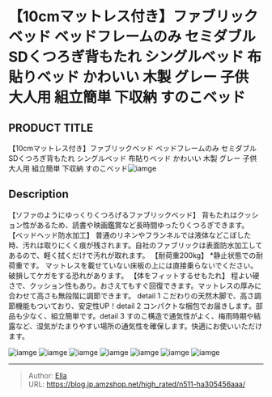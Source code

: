 # 【10cmマットレス付き】ファブリックベッド ベッドフレームのみ セミダブル SDくつろぎ背もたれ シングルベッド 布貼りベッド かわいい 木製 グレー 子供 大人用 組立簡単 下収納 すのこベッド


## PRODUCT TITLE 

【10cmマットレス付き】ファブリックベッド ベッドフレームのみ セミダブル SDくつろぎ背もたれ シングルベッド 布貼りベッド かわいい 木製 グレー 子供 大人用 組立簡単 下収納 すのこベッド![iamge](https://b2bfiles1.gigab2b.cn/image/wkseller/303/20230727_80252144552fa8f3e172bbacb54d71fc.jpg)

## Description

【ソファのようにゆっくりくつろげるファブリックベッド】 背もたれはクッション性があるため、読書や映画鑑賞など長時間ゆったりくつろぎできます。
【ベッドヘッド防水加工】 普通のリネンやフランネルでは液体などこぼした時、汚れは取りにくく痕が残されます。自社のファブリックは表面防水加工してあるので、軽く拭くだけで汚れが取れます。
【耐荷重200kg】 *静止状態での耐荷重です。 マットレスを載せていない床板の上には直接乗らないでください。破損してケガをする恐れがあります。
【体をフィットするせもたれ】 程よい硬さで、クッション性もあり。おさえてもすぐ回復できます。マットレスの厚みに合わせて高さも無段階に調節できます。
detail 1 こだわりの天然木脚で、高さ調節機能もついており、安定性UP！detail 2 コンパクトな梱包でお届きします。部品も少なく、組立簡単です。detail 3 すのこ構造で通気性がよく、梅雨時期や結露など、湿気がたまりやすい場所の通気性を確保します。快適にお使いいただけます。





![iamge](https://b2bfiles1.gigab2b.cn/image/wkseller/303/20230724_184a2ab142b7064b41081a38cb430101.jpg)
![iamge](https://b2bfiles1.gigab2b.cn/image/wkseller/303/197100床垫/米白/20201021_1a36ce81b2ff9ee357a5d03428474ce1.jpg)
![iamge](https://b2bfiles1.gigab2b.cn/image/wkseller/303/20230531_e07d3d12791355daeb6a4a3cd6d04d26.jpg)
![iamge](https://b2bfiles1.gigab2b.cn/image/wkseller/303/20230531_e30c75594283ce675d40c4b9ca1c576e.jpg)
![iamge](https://b2bfiles1.gigab2b.cn/image/wkseller/303/20230531_fe803db6ae99910a432c150bdf01da81.jpg)
![iamge](https://b2bfiles1.gigab2b.cn/image/wkseller/303/20230531_15a35b0e86e2b4257a3990fbcf3fb19f.jpg)
![iamge](https://b2bfiles1.gigab2b.cn/image/wkseller/303/20230531_7024b60f83252dc3c120723de8001238.jpg)


---

> Author: [Ella](https://blog.jp.amzshop.net/)  
> URL: https://blog.jp.amzshop.net/high_rated/n511-ha305456aaa/  

